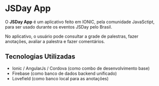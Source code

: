 # JSDay App

O **JSDay App** é um aplicativo feito em IONIC, pela comunidade JavaSctipt, para ser usado durante os eventos JSDay pelo Brasil.

No aplicativo, o usuário pode consultar a grade de palestras, fazer anotações, avaliar a palestra e fazer comentários.

## Tecnologias Utilizadas

- Ionic / AngularJs / Cordova (como combo de desenvolvimento base)
- Firebase (como banco de dados backend unificado)
- Lovefield (como banco local para as anotações)
